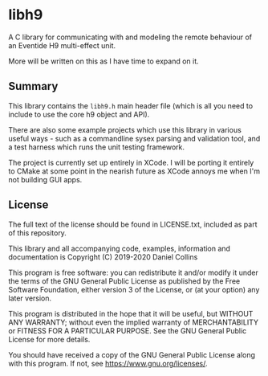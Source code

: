 # libh9
A C library for communicating with and modeling the remote behaviour of an Eventide H9 multi-effect unit.

More will be written on this as I have time to expand on it. 

## Summary

This library contains the `libh9.h` main header file (which is all you need to include to use the core h9 object and API). 

There are also some example projects which use this library in various useful ways - such as a commandline sysex parsing and validation tool, and a test harness which runs the unit testing framework.

The project is currently set up entirely in XCode. I will be porting it entirely to CMake at some point in the nearish future as XCode annoys me when I'm not building GUI apps.  

## License

The full text of the license should be found in LICENSE.txt, included as part of this repository.

This library and all accompanying code, examples, information and documentation is 
Copyright (C) 2019-2020 Daniel Collins

This program is free software: you can redistribute it and/or modify
it under the terms of the GNU General Public License as published by
the Free Software Foundation, either version 3 of the License, or
(at your option) any later version.

This program is distributed in the hope that it will be useful,
but WITHOUT ANY WARRANTY; without even the implied warranty of
MERCHANTABILITY or FITNESS FOR A PARTICULAR PURPOSE.  See the
GNU General Public License for more details.

You should have received a copy of the GNU General Public License
along with this program.  If not, see <https://www.gnu.org/licenses/>.
